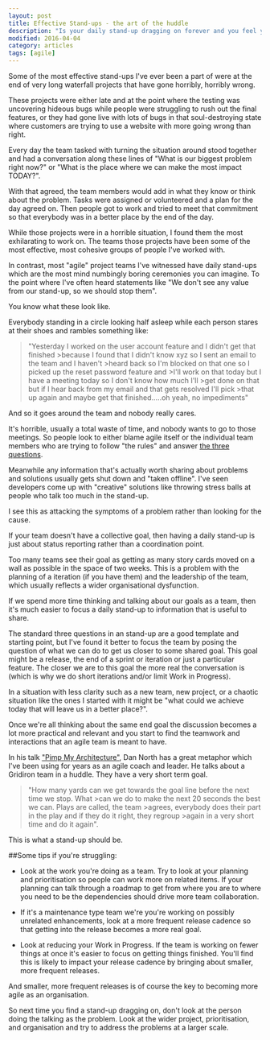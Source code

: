 ```yaml
---
layout: post
title: Effective Stand-ups - the art of the huddle
description: "Is your daily stand-up dragging on forever and you feel you want to abandon them alltogether? Usually you can improve them by narrowing your focus and working closer together on team goals. Let's look at how we can improve team communication with better release planning."
modified: 2016-04-04
category: articles
tags: [agile]
---
```


Some of the most effective stand-ups I've ever been a part of were at the end of very long waterfall projects that have gone horribly, horribly wrong.

These projects were either late and at the point where the testing was uncovering hideous bugs while people were struggling to rush out the final features, or they had gone live with lots of bugs in that soul-destroying state where customers are trying to use a website with more going wrong than right.

Every day the team tasked with turning the situation around stood together and had a conversation along these lines of "What is our biggest problem right now?" or "What is the place where we can make the most impact TODAY?". 

With that agreed, the team members would add in what they know or think about the problem. Tasks were assigned or volunteered and a plan for the day agreed on. Then people got to work and tried to meet that commitment so that everybody was in a better place by the end of the day.

While those projects were in a horrible situation, I found them the most exhilarating to work on. The teams those projects have been some of the most effective, most cohesive groups of people I've worked with.

In contrast, most "agile" project teams I've witnessed have daily stand-ups which are the most mind numbingly boring ceremonies you can imagine. To the point where I've often heard statements like "We don't see any value from our stand-up, so we should stop them".

You know what these look like. 

Everybody standing in a circle looking half asleep while each person stares at their shoes and rambles something like:

>"Yesterday I worked on the user account feature and I didn't get that finished >because I found that I didn't know xyz so I sent an email to the team and I haven't >heard back so I'm blocked on that one so I picked up the reset password feature and >I'll work on that today but I have a meeting today so I don't know how much I'll >get done on that but if I hear back from my email and that gets resolved I'll pick >that up again and maybe get that finished.....oh yeah, no impediments"

And so it goes around the team and nobody really cares.

It's horrible, usually a total waste of time, and nobody wants to go to those meetings. So people look to either blame agile itself or the individual team members who are trying to follow "the rules" and answer [the three questions](https://www.mountaingoatsoftware.com/agile/scrum/daily-scrum).

Meanwhile any information that's actually worth sharing about problems and solutions usually gets shut down and "taken offline". I've seen developers come up with "creative" solutions like throwing stress balls at people who talk too much in the stand-up.

I see this as attacking the symptoms of a problem rather than looking for the cause.

If your team doesn't have a collective goal, then having a daily stand-up is just about status reporting rather than a coordination point.

Too many teams see their goal as getting as many story cards moved on a wall as possible in the space of two weeks. This is a problem with the planning of a iteration (if you have them) and the leadership of the team, which usually reflects a wider organisational dysfunction.

If we spend more time thinking and talking about our goals as a team, then it's much easier to focus a daily stand-up to information that is useful to share. 

The standard three questions in an stand-up are a good template and starting point, but I've found it better to focus the team by posing the question of what we can do to get us closer to some shared goal. This goal might be a release, the end of a sprint or iteration or just a particular feature. The closer we are to this goal the more real the conversation is (which is why we do short iterations and/or limit Work in Progress).

In a situation with less clarity such as a new team, new project, or a chaotic situation like the ones I started with it might be "what could we achieve today that will leave us in a better place?".

Once we're all thinking about the same end goal the discussion becomes a lot more practical and relevant and you start to find the teamwork and interactions that an agile team is meant to have.

In his talk ["Pimp My Architecture"](http://www.infoq.com/presentations/north-pimp-my-architecture), Dan North has a great metaphor which I've been using for years as an agile coach and leader. He talks about a Gridiron team in a huddle. They have a very short term goal. 

>"How many yards can we get towards the goal line before the next time we stop. What >can we do to make the next 20 seconds the best we can. Plays are called, the team >agrees, everybody does their part in the play and if they do it right, they regroup >again in a very short time and do it again".

This is what a stand-up should be.

##Some tips if you're struggling:

* Look at the work you're doing as a team. Try to look at your planning and prioritisation so people can work more on related items. If your planning can talk through a roadmap to get from where you are to where you need to be the dependencies should drive more team collaboration.

* If it's a maintenance type team we're you're working on possibly unrelated enhancements, look at a more frequent release cadence so that getting into the release becomes a more real goal.

* Look at reducing your Work in Progress. If the team is working on fewer things at once it's easier to focus on getting things finished. You'll find this is likely to impact your release cadence by bringing about smaller, more frequent releases.

And smaller, more frequent releases is of course the key to becoming more agile as an organisation.

So next time you find a stand-up dragging on, don't look at the person doing the talking as the problem. Look at the wider project, prioritisation, and organisation and try to address the problems at a larger scale.


